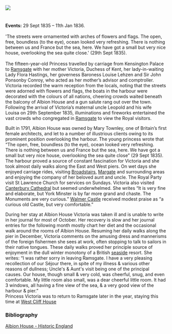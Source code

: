 <a href="https://beta.kent-maps.online"><img src="https://beta.kent-maps.online/juncture/ve-button.png"></a>
<param ve-config title="Princess Victoria and Ramsgate" author="Dr Alyson Hunt" layout="vtl" banner="/images/banners/19c.jpg">

<param ve-entity eid="Q736439" aliases="Ramsgate">

#

**Events:** 29 Sept 1835 – 11th Jan 1836.   
<br>
'The streets were ornamented with arches of flowers and flags. The open, free, boundless (to the eye), ocean looked very refreshing. There is nothing between us and France but the sea, here. We have got a small but very nice house, overlooking the sea quite close.' (29th Sept 1835).
<br><br>
The fifteen-year-old Princess travelled by carriage from Kensington Palace to [Ramsgate](/dickens/19c-ramsgate) with her mother Victoria, Duchess of Kent, her lady-in-waiting Lady Flora Hastings, her governess Baroness Louise Lehzen and Sir John Ponsonby Conroy, who acted as her mother’s advisor and comptroller. Victoria recorded the warm reception from the locals, noting that the streets were adorned with flowers and flags, the boats in the harbour were decorated with the colours of all nations, cheering crowds waited beneath the balcony of Albion House and a gun salute rang out over the town. Following the arrival of Victoria’s maternal uncle Leopold and his wife Louisa on 29th September 1835, illuminations and fireworks entertained the vast crowds who congregated in [Ramsgate](/19c/19c-ramsgate) to view the Royal visitors.
<param ve-image url="https://upload.wikimedia.org/wikipedia/commons/e/e8/View_of_Ramsgate_Town_and_Harbour_by_James_Ward_1799.jpg" label="Ramsgate Town and Harbour, 1799" attribution="James Ward, Public domain, via Wikimedia Commons">

Built in 1791, Albion House was owned by Mary Townley, one of Britain’s first female architects, and let to a number of illustrious clients owing to its prominent position overlooking the harbour. The young princess wrote that “The open, free, boundless (to the eye), ocean looked very refreshing. There is nothing between us and France but the sea, here. We have got a small but very nice house, overlooking the sea quite close” (29 Sept 1835). The harbour proved a source of constant fascination for Victoria and she took almost daily walks along the East and West piers. On wet days she enjoyed carriage rides, visiting [Broadstairs](/dickens/broadstairs-19th-century), [Margate](/dickens/19c-margate) and surrounding areas and enjoying the company of her beloved aunt and uncle. The Royal Party visit St Lawrence Church for services on Sundays. Victoria also visited [Canterbury Cathedral](/19c/19c-canterbury) but seemed underwhelmed. She writes “It is very fine and elaborate, but York Minster is by far more grand and chaste. The Monuments are very curious.” [Walmer Castle](/19c/19c-victoria-walmer-castle) received modest praise as “a curious old Castle, but very comfortable.”
<param ve-image url="https://upload.wikimedia.org/wikipedia/commons/b/bd/Albion_House%2C_Ramsgate%2C_Kent-geograph-4572188.jpg" label="Albion House, Ramsgate" attribution="pam fray">

During her stay at Albion House Victoria was taken ill and is unable to write in her journal for most of October. Her recovery is slow and her journal entries for the following month mostly chart her diet and the occasional walk around the rooms of Albion House. Resuming her daily walks along the pier in December, Victoria comments on the amusing dress and mannerisms of the foreign fishermen she sees at work, often stopping to talk to sailors in their native tongues. These daily walks proved her principle source of enjoyment in the dull winter monotony of a British [seaside](/19/19c-seaside) resort. She writes: “I was rather sorry in leaving Ramsgate. I have a very pleasing recollection of our Séjour there, in spite of my illness & various other reasons of dullness; Uncle's & Aunt's visit being one of the principal causes. Our house, though small & very cold, was cheerful, snug, and even comfortable. My little room also small, was a dear cheerful little room. It had 3 windows, all having a fine view of the sea, & a very good view of the harbour & pier.”
<br>
Princess Victoria was to return to Ramsgate later in the year, staying this time at [West Cliff House](/19/19c-victoria-west-cliff)
<param ve-image url="https://upload.wikimedia.org/wikipedia/commons/a/a2/Ramsgate_pier_from_the_bathing_sands_1809.jpg" label="Ramsgate Sands from the Bathing sands, 1809" attribution="g walker; engraver J sadler, Public domain, via Wikimedia Commons">

### Bibliography
[Albion House - Historic England](https://historicengland.org.uk/listing/the-list/list-entry/1085418)

